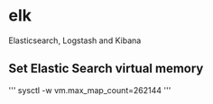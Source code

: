 # elk
Elasticsearch, Logstash and Kibana

## Set Elastic Search virtual memory
'''
sysctl -w vm.max_map_count=262144
'''
